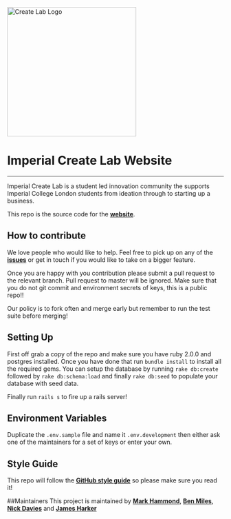 <img src="http://www.imperialcreatelab.com/LogoAdjacent.png" width="300" alt="Create Lab Logo">

# Imperial Create Lab Website
***
Imperial Create Lab is a student led innovation community the supports Imperial College London students from ideation through to starting up a business.

This repo is the source code for the **[website](http://www.imperialcreatelab.com)**.

## How to contribute
We love people who would like to help. Feel free to pick up on any of the **[issues](https://github.com/icsaas/createlab/issues)** or get in touch if you would like to take on a bigger feature.

Once you are happy with you contribution please submit a pull request to the relevant branch. Pull request to master will be ignored. Make sure that you do not git commit and environment secrets of keys, this is a public repo!!

Our policy is to fork often and merge early but remember to run the test suite before merging!

## Setting Up
First off grab a copy of the repo and make sure you have ruby 2.0.0 and postgres installed.
Once you have done that run `bundle install` to install all the required gems.
You can setup the database by running `rake db:create` followed by `rake db:schema:load` and finally `rake db:seed` to populate your database with seed data.

Finally run `rails s` to fire up a rails server!

## Environment Variables
Duplicate the `.env.sample` file and name it `.env.development` then either ask one of the maintainers for a set of keys or enter your own.


## Style Guide
This repo will follow the **[GitHub style guide](https://github.com/styleguide)** so please make sure you read it!

##Maintainers
This project is maintained by **[Mark Hammond](https://github.com/mwhammond)**, **[Ben Miles](https://github.com/bmiles)**, **[Nick Davies](https://github.com/nicktdavies)** and **[James Harker](https://github.com/jamesharker)**
